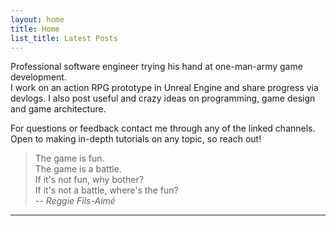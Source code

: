 ```yaml
---
layout: home
title: Home
list_title: Latest Posts
---
```


Professional software engineer trying his hand at one-man-army game development.  
I work on an action RPG prototype in Unreal Engine and share progress via devlogs. I also post useful and crazy ideas on programming, game design and game architecture.

For questions or feedback contact me through any of the linked channels. Open to making in-depth tutorials on any topic, so reach out!

> The game is fun.  
> The game is a battle.  
> If it's not fun, why bother?  
> If it's not a battle, where's the fun?  
> -- <cite>Reggie Fils-Aimé</cite>

---
